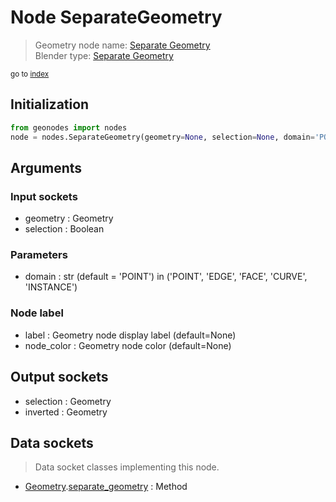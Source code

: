 
# Node SeparateGeometry

> Geometry node name: [Separate Geometry](https://docs.blender.org/manual/en/latest/modeling/geometry_nodes/geometry/separate_geometry.html)<br>
  Blender type: [Separate Geometry](https://docs.blender.org/api/current/bpy.types.GeometryNodeSeparateGeometry.html)
  
<sub>go to [index](/docs/index.md)</sub>

## Initialization

```python
from geonodes import nodes
node = nodes.SeparateGeometry(geometry=None, selection=None, domain='POINT', label=None, node_color=None)
```



## Arguments


### Input sockets

- geometry : Geometry
- selection : Boolean

### Parameters

- domain : str (default = 'POINT') in ('POINT', 'EDGE', 'FACE', 'CURVE', 'INSTANCE')

### Node label

- label : Geometry node display label (default=None)
- node_color : Geometry node color (default=None)

## Output sockets

- selection : Geometry
- inverted : Geometry

## Data sockets

> Data socket classes implementing this node.
  
  
- [Geometry](/docs/sockets/Geometry.md).[separate_geometry](/docs/sockets/Geometry.md#separate_geometry) : Method
  
